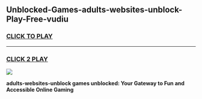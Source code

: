 
## Unblocked-Games-adults-websites-unblock-Play-Free-vudiu
<h3>
<a href="https://premium76.site?title=adults-websites-unblock&ref=20M">CLICK TO PLAY</a></h3>
<hr>

<h3>
<a href="https://premium76.site?title=adults-websites-unblock&ref=20M">CLICK 2 PLAY</a>
  
</h3>

<a href="https://premium76.site?title=adults-websites-unblock&ref=19M"><img src="https://clearcache.store/games.png"></a>


**adults-websites-unblock games unblocked: Your Gateway to Fun and Accessible Online Gaming**
